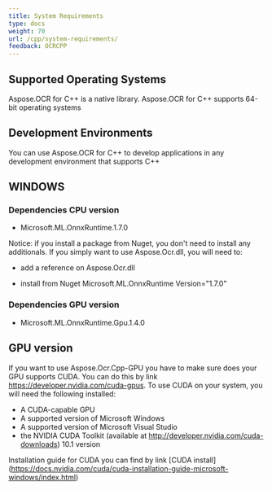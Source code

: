 ```yaml
---
title: System Requirements
type: docs
weight: 70
url: /cpp/system-requirements/
feedback: OCRCPP
---
```


## **Supported Operating Systems**

Aspose.OCR for C++ is a native library. Aspose.OCR for C++ supports 64-bit operating systems

## **Development Environments**
You can use Aspose.OCR for C++ to develop applications in any development environment that supports C++

## **WINDOWS**

### **Dependencies CPU version**

 - Microsoft.ML.OnnxRuntime.1.7.0
 
Notice: if you install a package from Nuget, you don't need to install any additionals. If you simply want to use Aspose.Ocr.dll,
you will need to:

 - add a reference on Aspose.Ocr.dll	
 
 - install from Nuget Microsoft.ML.OnnxRuntime Version="1.7.0" 
	
### **Dependencies GPU version**

 - Microsoft.ML.OnnxRuntime.Gpu.1.4.0

## **GPU version**

If you want to use Aspose.Ocr.Cpp-GPU you have to make sure does your GPU supports CUDA.  You can do this by link https://developer.nvidia.com/cuda-gpus. 
To use CUDA on your system, you will need the following installed:

 - A CUDA-capable GPU
 - A supported version of Microsoft Windows
 - A supported version of Microsoft Visual Studio
 - the NVIDIA CUDA Toolkit (available at http://developer.nvidia.com/cuda-downloads) 10.1 version
 
Installation guide for CUDA you can find by link [CUDA install] (https://docs.nvidia.com/cuda/cuda-installation-guide-microsoft-windows/index.html)